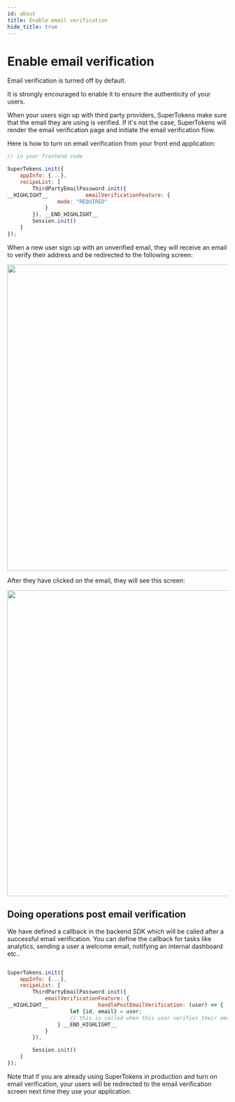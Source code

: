 ```yaml
---
id: about
title: Enable email verification
hide_title: true
---
```

# Enable email verification

Email verification is turned off by default.

It is strongly encouraged to enable it to ensure the authenticity of your users.

When your users sign up with third party providers, SuperTokens make sure that the email they are using is verified. If it's not the case, SuperTokens will render the email verification page and initiate the email verification flow.

Here is how to turn on email verification from your front end application:

<!--DOCUSAURUS_CODE_TABS-->
<!--ReactJS-->
```js
// in your frontend code

SuperTokens.init({
    appInfo: {...},
    recipeList: [
        ThirdPartyEmailPassword.init({
__HIGHLIGHT__            emailVerificationFeature: {
                mode: "REQUIRED"
            }
        }), __END_HIGHLIGHT__
        Session.init()
    ]
});
```
<!--END_DOCUSAURUS_CODE_TABS-->

When a new user sign up with an unverified email, they will receive an email to verify their address and be redirected to the following screen:

<img width="700px" src="/docs/static/assets/emailpassword/verify-email-screen.png" />

After they have clicked on the email, they will see this screen:

<img width="700px" src="/docs/static/assets/emailpassword/email-verification-successful.png" />

## Doing operations post email verification

We have defined a callback in the backend SDK which will be called after a successful email verification. You can define the callback for tasks like analytics, sending a user a welcome email, notifying an internal dashboard etc..

<!--DOCUSAURUS_CODE_TABS-->
<!--NodeJS-->
```js

SuperTokens.init({
    appInfo: {...},
    recipeList: [
        ThirdPartyEmailPassword.init({
            emailVerificationFeature: {
__HIGHLIGHT__                handlePostEmailVerification: (user) => {
                    let {id, email} = user;
                    // this is called when this user verifies their email.
                } __END_HIGHLIGHT__
            }
        }),

        Session.init()
    ]
});
```
<!--END_DOCUSAURUS_CODE_TABS-->

<div class="specialNote" style="margin-bottom: 40px">
Note that if you are already using SuperTokens in production and turn on email verification, your users will be redirected to the email verification screen next time they use your application.
</div>
